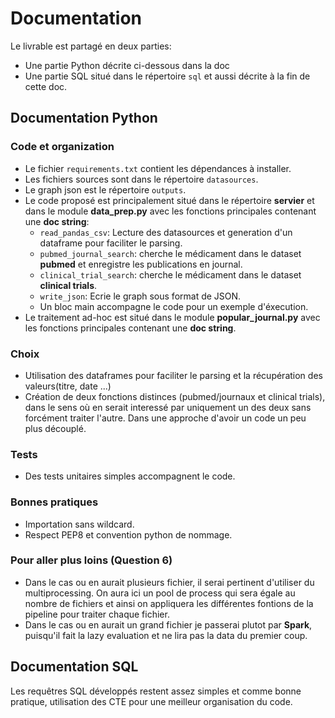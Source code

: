 # Documentation

Le livrable est partagé en deux parties:
* Une partie Python décrite ci-dessous dans la doc
* Une partie SQL situé dans le répertoire `sql` et aussi décrite à la fin de cette doc.

## Documentation Python

### Code et organization
* Le fichier `requirements.txt` contient les dépendances à installer.
* Les fichiers sources sont dans le répertoire `datasources`.
* Le graph json est le répertoire `outputs`.
* Le code proposé est principalement situé dans le répertoire **servier** et dans le module **data_prep.py** avec les fonctions principales contenant une **doc string**:
    * `read_pandas_csv`: Lecture des datasources et generation d'un dataframe pour faciliter le parsing.
    * `pubmed_journal_search`: cherche le médicament dans le dataset **pubmed** et enregistre les publications en journal.
    * `clinical_trial_search`: cherche le médicament dans le dataset **clinical trials**.
    * `write_json`: Ecrie le graph sous format de JSON.
    * Un bloc main accompagne le code pour un exemple d'éxecution.
* Le traitement ad-hoc est situé dans le module **popular_journal.py** avec les fonctions principales contenant une **doc string**.

### Choix
* Utilisation des dataframes pour faciliter le parsing et la récupération des valeurs(titre, date ...)
* Création de deux fonctions distinces (pubmed/journaux et clinical trials), dans le sens où en serait interessé par uniquement un des deux sans forcément traiter l'autre. Dans une approche d'avoir un code un peu plus découplé.


### Tests
* Des tests unitaires simples accompagnent le code.


### Bonnes pratiques
* Importation sans wildcard.
* Respect PEP8 et convention python de nommage.

### Pour aller plus loins (Question 6)
* Dans le cas ou en aurait plusieurs fichier, il serai pertinent d'utiliser du multiprocessing. On aura ici un pool de process qui sera égale au nombre de fichiers et ainsi on appliquera les différentes fontions de la pipeline pour traiter chaque fichier.
* Dans le cas ou en aurait un grand fichier je passerai plutot par **Spark**, puisqu'il fait la lazy evaluation et ne lira pas la data du premier coup.


## Documentation SQL

Les requêtres SQL développés restent assez simples et comme bonne pratique, utilisation des CTE pour une meilleur organisation du code.